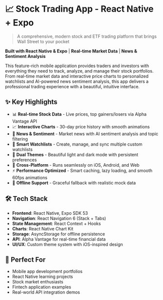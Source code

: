 # 📈 Stock Trading App - React Native + Expo

> A comprehensive, modern stock and ETF trading platform that brings Wall Street to your pocket

**Built with React Native & Expo** | **Real-time Market Data** | **News & Sentiment Analysis**

This feature-rich mobile application provides traders and investors with everything they need to track, analyze, and manage their stock portfolios. From real-time market data and interactive price charts to personalized watchlists and AI-powered news sentiment analysis, this app delivers a professional trading experience with a beautiful, intuitive interface.

## ✨ **Key Highlights**

- 📊 **Real-time Stock Data** - Live prices, top gainers/losers via Alpha Vantage API
- 📈 **Interactive Charts** - 30-day price history with smooth animations
- 📰 **News & Sentiment** - Market news with AI sentiment analysis and topic filtering
- 📌 **Smart Watchlists** - Create, manage, and sync multiple custom watchlists
- 🌙 **Dual Themes** - Beautiful light and dark mode with persistent preferences
- 📱 **Cross-Platform** - Runs seamlessly on iOS, Android, and Web
- ⚡ **Performance Optimized** - Smart caching, lazy loading, and smooth 60fps animations
- 🔄 **Offline Support** - Graceful fallback with realistic mock data

## 🛠️ **Tech Stack**

- **Frontend**: React Native, Expo SDK 53
- **Navigation**: React Navigation 6 (Stack + Tabs)
- **State Management**: React Context + Hooks
- **Charts**: React Native Chart Kit
- **Storage**: AsyncStorage for offline persistence
- **API**: Alpha Vantage for real-time financial data
- **UI/UX**: Custom theme system with iOS-inspired design

## 🎯 **Perfect For**

- Mobile app development portfolios
- React Native learning projects
- Stock market enthusiasts
- Fintech application examples
- Real-world API integration demos
